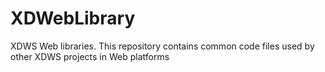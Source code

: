 # XDWebLibrary
XDWS Web libraries. This repository contains common code files used by other XDWS projects in Web platforms
